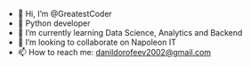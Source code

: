 - 👋 Hi, I’m @GreatestCoder
- 🐍 Python developer
- 🌱 I’m currently learning Data Science, Analytics and Backend
- 💞️ I’m looking to collaborate on Napoleon IT
- 📫 How to reach me: danildorofeev2002@gmail.com

<!---
GreatestCoder/GreatestCoder is a ✨ special ✨ repository because its `README.md` (this file) appears on your GitHub profile.
You can click the Preview link to take a look at your changes.
--->

